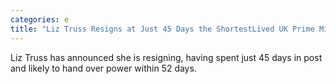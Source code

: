 ```yaml
---
categories: e
title: "Liz Truss Resigns at Just 45 Days the ShortestLived UK Prime Minister Ever"
---
```

Liz Truss has announced she is resigning, having spent just 45 days in post and likely to hand over power within 52 days. 